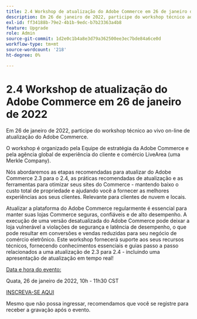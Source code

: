 ```yaml
---
title: 2.4 Workshop de atualização do Adobe Commerce em 26 de janeiro de 2022
description: Em 26 de janeiro de 2022, participe do workshop técnico ao vivo on-line de atualização do Adobe Commerce.
exl-id: ff34188b-79e2-4b1b-9edc-b7b23363a4b8
feature: Upgrade
role: Admin
source-git-commit: 1d2e0c1b4a8e3d79a362500ee3ec7bde84a6ce0d
workflow-type: tm+mt
source-wordcount: '218'
ht-degree: 0%

---
```


# 2.4 Workshop de atualização do Adobe Commerce em 26 de janeiro de 2022

Em 26 de janeiro de 2022, participe do workshop técnico ao vivo on-line de atualização do Adobe Commerce.

O workshop é organizado pela Equipe de estratégia da Adobe Commerce e pela agência global de experiência do cliente e comércio LiveArea (uma Merkle Company).

Nós abordaremos as etapas recomendadas para atualizar do Adobe Commerce 2.3 para o 2.4, as práticas recomendadas de atualização e as ferramentas para otimizar seus sites do Commerce - mantendo baixo o custo total de propriedade e ajudando você a fornecer as melhores experiências aos seus clientes. Relevante para clientes de nuvem e locais.

Atualizar a plataforma do Adobe Commerce regularmente é essencial para manter suas lojas Commerce seguras, confiáveis e de alto desempenho. A execução de uma versão desatualizada do Adobe Commerce pode deixar a loja vulnerável a violações de segurança e latência de desempenho, o que pode resultar em conversões e vendas reduzidas para seu negócio de comércio eletrônico. Este workshop fornecerá suporte aos seus recursos técnicos, fornecendo conhecimentos essenciais e guias passo a passo relacionados a uma atualização de 2.3 para 2.4 - incluindo uma apresentação de atualização em tempo real!

<u>Data e hora do evento:</u>

Quata, 26 de janeiro de 2022, 10h - 11h30 CST

[INSCREVA-SE AQUI](https://register.gotowebinar.com/register/6951278956217776911)

Mesmo que não possa ingressar, recomendamos que você se registre para receber a gravação após o evento.
